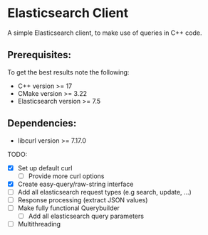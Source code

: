 # Elasticsearch Client

A simple Elasticsearch client, to make use of queries in C++ code.

## Prerequisites:

To get the best results note the following:

* C++ version >= 17
* CMake version >= 3.22
* Elasticsearch version >= 7.5

## Dependencies:

* libcurl version >= 7.17.0

TODO:

* [x] Set up default curl
    * [ ] Provide more curl options
* [x] Create easy-query/raw-string interface
* [ ] Add all elasticsearch request types (e.g search, update, ...)
* [ ] Response processing (extract JSON values)
* [ ] Make fully functional Querybuilder
    * [ ] Add all elasticsearch query parameters
* [ ] Multithreading